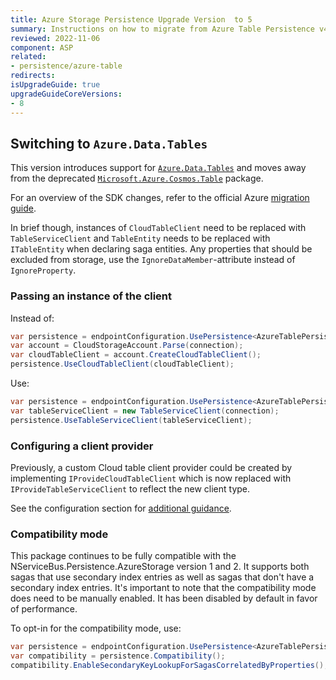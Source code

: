 ```yaml
---
title: Azure Storage Persistence Upgrade Version  to 5
summary: Instructions on how to migrate from Azure Table Persistence v4 to Azure Table Persistence version 5
reviewed: 2022-11-06
component: ASP
related:
- persistence/azure-table
redirects:
isUpgradeGuide: true
upgradeGuideCoreVersions:
- 8
---
```



## Switching to `Azure.Data.Tables`

This version introduces support for [`Azure.Data.Tables`](https://www.nuget.org/packages/Azure.Data.Tables/) and moves away from the deprecated [`Microsoft.Azure.Cosmos.Table`](https://www.nuget.org/packages/Microsoft.Azure.Cosmos.Table/1.0.8) package.

For an overview of the SDK changes, refer to the official Azure [migration guide](https://github.com/Azure/azure-sdk-for-net/blob/main/sdk/tables/Azure.Data.Tables/MigrationGuide.md).

In brief though, instances of `CloudTableClient` need to be replaced with `TableServiceClient` and `TableEntity` needs to be replaced with `ITableEntity` when declaring saga entities. Any properties that should be excluded from storage, use the `IgnoreDataMember`-attribute instead of `IgnoreProperty`.

### Passing an instance of the client

Instead of:

```csharp
var persistence = endpointConfiguration.UsePersistence<AzureTablePersistence>();
var account = CloudStorageAccount.Parse(connection);
var cloudTableClient = account.CreateCloudTableClient();
persistence.UseCloudTableClient(cloudTableClient);
```

Use:

```csharp
var persistence = endpointConfiguration.UsePersistence<AzureTablePersistence>();
var tableServiceClient = new TableServiceClient(connection);
persistence.UseTableServiceClient(tableServiceClient);
```

### Configuring a client provider

Previously, a custom Cloud table client provider could be created by implementing `IProvideCloudTableClient` which is now replaced with `IProvideTableServiceClient` to reflect the new client type.

See the configuration section for [additional guidance](/persistence/azure-table/configuration.md#configuring-a-cloud-table-client-provider).

### Compatibility mode

This package continues to be fully compatible with the NServiceBus.Persistence.AzureStorage version 1 and 2. It supports both sagas that use secondary index entries as well as sagas that don't have a secondary index entries.
It's important to note that the compatibility mode does need to be manually enabled. It has been disabled by default in favor of performance.

To opt-in for the compatibility mode, use:

```csharp
var persistence = endpointConfiguration.UsePersistence<AzureTablePersistence>();
var compatibility = persistence.Compatibility();
compatibility.EnableSecondaryKeyLookupForSagasCorrelatedByProperties();
```